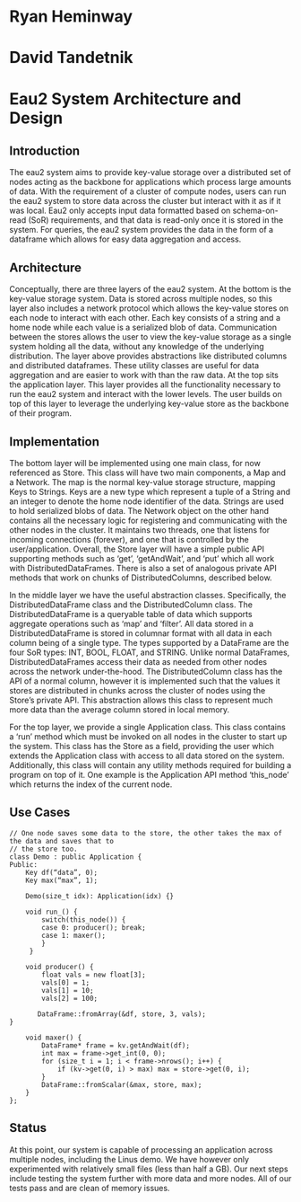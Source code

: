 # Ryan Heminway
# David Tandetnik	
# Eau2 System Architecture and Design

## Introduction

The eau2 system aims to provide key-value storage over a distributed set of nodes acting as the backbone for applications which process large amounts of data. With the requirement of a cluster of compute nodes, users can run the eau2 system to store data across the cluster but interact with it as if it was local. Eau2 only accepts input data formatted based on schema-on-read (SoR) requirements, and that data is read-only once it is stored in the system. For queries, the eau2 system provides the data in the form of a dataframe which allows for easy data aggregation and access. 

## Architecture

Conceptually, there are three layers of the eau2 system. At the bottom is the key-value storage system. Data is stored across multiple nodes, so this layer also includes a network protocol which allows the key-value stores on each node to interact with each other. Each key consists of a string and a home node while each value is a serialized blob of data. Communication between the stores allows the user to view the key-value storage as a single system holding all the data, without any knowledge of the underlying distribution. The layer above provides abstractions like distributed columns and distributed dataframes. These utility classes are useful for data aggregation and are easier to work with than the raw data. At the top sits the application layer. This layer provides all the functionality necessary to run the eau2 system and interact with the lower levels. The user builds on top of this layer to leverage the underlying key-value store as the backbone of their program. 


## Implementation

The bottom layer will be implemented using one main class, for now referenced as Store. This class will have two main components, a Map and a Network. The map is the normal key-value storage structure, mapping Keys to Strings. Keys are a new type which represent a tuple of a String and an integer to denote the home node identifier of the data. Strings are used to hold serialized blobs of data. The Network object on the other hand contains all the necessary logic for registering and communicating with the other nodes in the cluster.
It maintains two threads, one that listens for incoming connections (forever), and one that is controlled by the user/application. Overall, the Store layer will have a simple public API supporting methods such as ‘get’, ‘getAndWait’, and ‘put’ which all work with DistributedDataFrames. There is also a set of analogous private API methods that work on chunks of DistributedColumns, described below.
	
In the middle layer we have the useful abstraction classes. Specifically, the DistributedDataFrame class and the DistributedColumn class. The DistributedDataFrame is a queryable table of data which supports aggregate operations such as ‘map’ and ‘filter’. All data stored in a DistributedDataFrame is stored in columnar format with all data in each column being of a single type. The types supported by a DataFrame are the four SoR types: INT, BOOL, FLOAT, and STRING. Unlike normal DataFrames, DistributedDataFrames access their data as needed from other nodes across the network under-the-hood. 
The DistributedColumn class has the API of a normal column, however it is implemented such that the values it stores are distributed in chunks across the cluster of nodes using the Store’s private API. This abstraction allows this class to represent much more data than the average column stored in local memory.
	
For the top layer, we provide a single Application class. This class contains a ‘run’ method which must be invoked on all nodes in the cluster to start up the system. This class has the Store as a field, providing the user which extends the Application class with access to all data stored on the system. Additionally, this class will contain any utility methods required for building a program on top of it. One example is the Application API method ‘this_node’ which returns the index of the current node. 


## Use Cases
```
// One node saves some data to the store, the other takes the max of the data and saves that to 
// the store too.
class Demo : public Application {
Public:
    Key df(“data”, 0);
    Key max(“max”, 1);

    Demo(size_t idx): Application(idx) {}

    void run_() { 
        switch(this_node()) {
        case 0: producer(); break;
        case 1: maxer();
        }
     }

    void producer() { 
        float vals = new float[3];
        vals[0] = 1;
        vals[1] = 10;
        vals[2] = 100;
    
       DataFrame::fromArray(&df, store, 3, vals);
}

    void maxer() {
        DataFrame* frame = kv.getAndWait(df);
        int max = frame->get_int(0, 0);
        for (size_t i = 1; i < frame->nrows(); i++) {
            if (kv->get(0, i) > max) max = store->get(0, i);
        }
        DataFrame::fromScalar(&max, store, max);
    }
};           
```


## Status

At this point, our system is capable of processing an application across multiple nodes, including the Linus demo. We have however only experimented with relatively small files (less than half a GB). Our next steps include testing the system further with more data and more nodes. All of our tests pass and are clean of memory issues.
